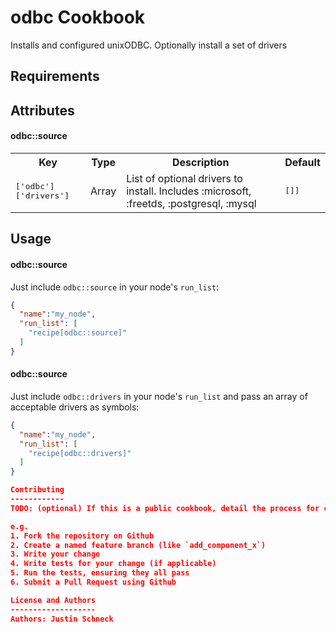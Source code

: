 odbc Cookbook
=============
Installs and configured unixODBC. Optionally install a set of drivers

Requirements
------------


Attributes
----------

#### odbc::source
<table>
  <tr>
    <th>Key</th>
    <th>Type</th>
    <th>Description</th>
    <th>Default</th>
  </tr>
  <tr>
    <td><tt>['odbc']['drivers']</tt></td>
    <td>Array</td>
    <td>List of optional drivers to install. Includes :microsoft, :freetds, :postgresql, :mysql</td>
    <td><tt>[]]</tt></td>
  </tr>
</table>

Usage
-----
#### odbc::source

Just include `odbc::source` in your node's `run_list`:

```json
{
  "name":"my_node",
  "run_list": [
    "recipe[odbc::source]"
  ]
}
```

#### odbc::source

Just include `odbc::drivers` in your node's `run_list` and pass an array of acceptable drivers as symbols:

```json
{
  "name":"my_node",
  "run_list": [
    "recipe[odbc::drivers]"
  ]
}

Contributing
------------
TODO: (optional) If this is a public cookbook, detail the process for contributing. If this is a private cookbook, remove this section.

e.g.
1. Fork the repository on Github
2. Create a named feature branch (like `add_component_x`)
3. Write your change
4. Write tests for your change (if applicable)
5. Run the tests, ensuring they all pass
6. Submit a Pull Request using Github

License and Authors
-------------------
Authors: Justin Schneck
